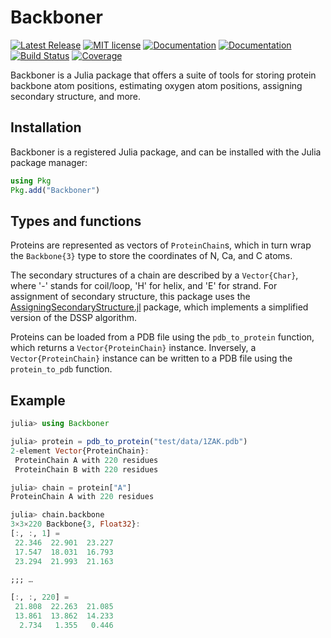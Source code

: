 # Backboner

[![Latest Release](https://img.shields.io/github/release/MurrellGroup/Backboner.jl.svg)](https://github.com/MurrellGroup/Backboner.jl/releases/latest)
[![MIT license](https://img.shields.io/badge/license-MIT-green.svg)](https://opensource.org/license/MIT)
[![Documentation](https://img.shields.io/badge/docs-stable-blue.svg)](https://MurrellGroup.github.io/Backboner.jl/stable/)
[![Documentation](https://img.shields.io/badge/docs-latest-blue.svg)](https://MurrellGroup.github.io/Backboner.jl/dev/)
[![Build Status](https://github.com/MurrellGroup/Backboner.jl/actions/workflows/CI.yml/badge.svg?branch=main)](https://github.com/MurrellGroup/Backboner.jl/actions/workflows/CI.yml?query=branch%3Amain)
[![Coverage](https://codecov.io/gh/MurrellGroup/Backboner.jl/branch/main/graph/badge.svg)](https://codecov.io/gh/MurrellGroup/Backboner.jl)

Backboner is a Julia package that offers a suite of tools for storing protein backbone atom positions, estimating oxygen atom positions, assigning secondary structure, and more.

## Installation

Backboner is a registered Julia package, and can be installed with the Julia package manager:

```julia
using Pkg
Pkg.add("Backboner")
```

## Types and functions

Proteins are represented as vectors of `ProteinChain`s, which in turn wrap the `Backbone{3}` type to store the coordinates of N, Ca, and C atoms.

The secondary structures of a chain are described by a `Vector{Char}`, where '-' stands for coil/loop, 'H' for helix, and 'E' for strand. For assignment of secondary structure, this package uses the [AssigningSecondaryStructure.jl](https://github.com/MurrellGroup/AssigningSecondaryStructure.jl) package, which implements a simplified version of the DSSP algorithm.

Proteins can be loaded from a PDB file using the `pdb_to_protein` function, which returns a `Vector{ProteinChain}` instance. Inversely, a `Vector{ProteinChain}` instance can be written to a PDB file using the `protein_to_pdb` function.

## Example

```julia
julia> using Backboner

julia> protein = pdb_to_protein("test/data/1ZAK.pdb")
2-element Vector{ProteinChain}:
 ProteinChain A with 220 residues
 ProteinChain B with 220 residues

julia> chain = protein["A"]
ProteinChain A with 220 residues

julia> chain.backbone
3×3×220 Backbone{3, Float32}:
[:, :, 1] =
 22.346  22.901  23.227
 17.547  18.031  16.793
 23.294  21.993  21.163

;;; … 

[:, :, 220] =
 21.808  22.263  21.085
 13.861  13.862  14.233
  2.734   1.355   0.446
```